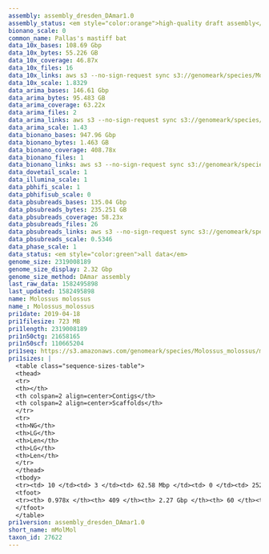 ```yaml
---
assembly: assembly_dresden_DAmar1.0
assembly_status: <em style="color:orange">high-quality draft assembly</em>
bionano_scale: 0
common_name: Pallas's mastiff bat
data_10x_bases: 108.69 Gbp
data_10x_bytes: 55.226 GB
data_10x_coverage: 46.87x
data_10x_files: 16
data_10x_links: aws s3 --no-sign-request sync s3://genomeark/species/Molossus_molossus/mMolMol1/genomic_data/10x/ .<br>
data_10x_scale: 1.8329
data_arima_bases: 146.61 Gbp
data_arima_bytes: 95.483 GB
data_arima_coverage: 63.22x
data_arima_files: 2
data_arima_links: aws s3 --no-sign-request sync s3://genomeark/species/Molossus_molossus/mMolMol1/genomic_data/arima/ .<br>
data_arima_scale: 1.43
data_bionano_bases: 947.96 Gbp
data_bionano_bytes: 1.463 GB
data_bionano_coverage: 408.78x
data_bionano_files: 1
data_bionano_links: aws s3 --no-sign-request sync s3://genomeark/species/Molossus_molossus/mMolMol1/genomic_data/bionano/ .<br>
data_dovetail_scale: 1
data_illumina_scale: 1
data_pbhifi_scale: 1
data_pbhifisub_scale: 0
data_pbsubreads_bases: 135.04 Gbp
data_pbsubreads_bytes: 235.251 GB
data_pbsubreads_coverage: 58.23x
data_pbsubreads_files: 26
data_pbsubreads_links: aws s3 --no-sign-request sync s3://genomeark/species/Molossus_molossus/mMolMol1/genomic_data/pacbio/ . --exclude "*ccs*bam*"<br>
data_pbsubreads_scale: 0.5346
data_phase_scale: 1
data_status: <em style="color:green">all data</em>
genome_size: 2319008189
genome_size_display: 2.32 Gbp
genome_size_method: DAmar assembly
last_raw_data: 1582495898
last_updated: 1582495898
name: Molossus molossus
name_: Molossus_molossus
pri1date: 2019-04-18
pri1filesize: 723 MB
pri1length: 2319008189
pri1n50ctg: 21658165
pri1n50scf: 110665204
pri1seq: https://s3.amazonaws.com/genomeark/species/Molossus_molossus/mMolMol1/assembly_dresden_DAmar1.0/mMolMol1.pri.asm.20190418.fasta.gz
pri1sizes: |
  <table class="sequence-sizes-table">
  <thead>
  <tr>
  <th></th>
  <th colspan=2 align=center>Contigs</th>
  <th colspan=2 align=center>Scaffolds</th>
  </tr>
  <tr>
  <th>NG</th>
  <th>LG</th>
  <th>Len</th>
  <th>LG</th>
  <th>Len</th>
  </tr>
  </thead>
  <tbody>
  <tr><td> 10 </td><td> 3 </td><td> 62.58 Mbp </td><td> 0 </td><td> 252.44 Mbp </td></tr>  <tr><td> 20 </td><td> 7 </td><td> 49.87 Mbp </td><td> 2 </td><td> 132.40 Mbp </td></tr>  <tr><td> 30 </td><td> 12 </td><td> 34.19 Mbp </td><td> 4 </td><td> 119.27 Mbp </td></tr>  <tr><td> 40 </td><td> 20 </td><td> 26.92 Mbp </td><td> 6 </td><td> 112.86 Mbp </td></tr>  <tr style="background-color:#cccccc;"><td> 50 </td><td> 30 </td><td style="background-color:#88ff88;"> 21.66 Mbp </td><td> 8 </td><td style="background-color:#88ff88;"> 110.67 Mbp </td></tr>  <tr><td> 60 </td><td> 41 </td><td> 18.67 Mbp </td><td> 10 </td><td> 107.80 Mbp </td></tr>  <tr><td> 70 </td><td> 58 </td><td> 10.97 Mbp </td><td> 12 </td><td> 95.14 Mbp </td></tr>  <tr><td> 80 </td><td> 87 </td><td> 5.75 Mbp </td><td> 15 </td><td> 72.82 Mbp </td></tr>  <tr><td> 90 </td><td> 147 </td><td> 2.55 Mbp </td><td> 18 </td><td> 55.97 Mbp </td></tr>  <tr><td> 100 </td><td> - </td><td> - </td><td> 59 </td><td> 28.36 Kbp </td></tr>  </tbody>
  <tfoot>
  <tr><th> 0.978x </th><th> 409 </th><th> 2.27 Gbp </th><th> 60 </th><th> 2.32 Gbp </th></tr>
  </tfoot>
  </table>
pri1version: assembly_dresden_DAmar1.0
short_name: mMolMol
taxon_id: 27622
---
```

